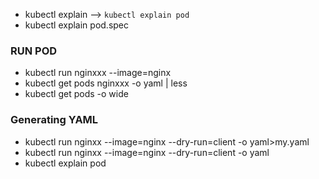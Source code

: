 - kubectl explain --> `kubectl explain pod`
- kubectl explain pod.spec

### RUN POD
- kubectl run nginxxx --image=nginx
- kubectl get pods nginxxx -o yaml | less
- kubectl get pods -o wide

### Generating  YAML

- kubectl run nginxx --image=nginx --dry-run=client -o yaml>my.yaml
- kubectl run nginxx --image=nginx --dry-run=client -o yaml
- kubectl explain pod
